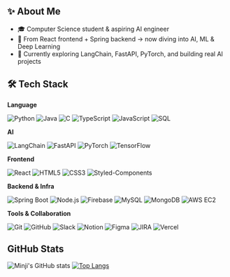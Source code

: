## ✨ About Me

- 🎓 Computer Science student & aspiring AI engineer  
- 🚀 From React frontend + Spring backend → now diving into AI, ML & Deep Learning  
- 🌱 Currently exploring LangChain, FastAPI, PyTorch, and building real AI projects

## 🛠 Tech Stack

**Language**

![Python](https://img.shields.io/badge/Python-3776AB?style=flat&logo=python&logoColor=white)
![Java](https://img.shields.io/badge/Java-007396?style=flat&logo=java&logoColor=white)
![C](https://img.shields.io/badge/C-00599C?style=flat&logo=c&logoColor=white)
![TypeScript](https://img.shields.io/badge/TypeScript-3178C6?style=flat&logo=typescript&logoColor=white)
![JavaScript](https://img.shields.io/badge/JavaScript-F7DF1E?style=flat&logo=javascript&logoColor=black)
![SQL](https://img.shields.io/badge/SQL-4479A1?style=flat&logo=mysql&logoColor=white)

**AI**  

![LangChain](https://img.shields.io/badge/LangChain-000000?style=flat&logo=OpenAI&logoColor=white)
![FastAPI](https://img.shields.io/badge/FastAPI-009688?style=flat&logo=fastapi&logoColor=white) 
![PyTorch](https://img.shields.io/badge/PyTorch-EE4C2C?style=flat&logo=pytorch&logoColor=white)
![TensorFlow](https://img.shields.io/badge/TensorFlow-FF6F00?style=flat&logo=tensorflow&logoColor=white)

**Frontend**

![React](https://img.shields.io/badge/React-61DAFB?style=flat&logo=react&logoColor=white)
![HTML5](https://img.shields.io/badge/HTML5-E34F26?style=flat&logo=html5&logoColor=white)
![CSS3](https://img.shields.io/badge/CSS3-1572B6?style=flat&logo=css3&logoColor=white)
![Styled-Components](https://img.shields.io/badge/Styled--Components-DB7093?style=flat&logo=styled-components&logoColor=white)

**Backend & Infra**

![Spring Boot](https://img.shields.io/badge/SpringBoot-6DB33F?style=flat&logo=spring-boot&logoColor=white)
![Node.js](https://img.shields.io/badge/Node.js-339933?style=flat&logo=node.js&logoColor=white)
![Firebase](https://img.shields.io/badge/Firebase-FFCA28?style=flat&logo=firebase&logoColor=black)
![MySQL](https://img.shields.io/badge/MySQL-4479A1?style=flat&logo=mysql&logoColor=white)
![MongoDB](https://img.shields.io/badge/MongoDB-47A248?style=flat&logo=mongodb&logoColor=white)
![AWS EC2](https://img.shields.io/badge/AWS_EC2-FF9900?style=flat&logo=amazon-aws&logoColor=white)

**Tools & Collaboration** 

![Git](https://img.shields.io/badge/Git-F05032?style=flat&logo=git&logoColor=white)
![GitHub](https://img.shields.io/badge/GitHub-181717?style=flat&logo=github&logoColor=white)
![Slack](https://img.shields.io/badge/Slack-4A154B?style=flat&logo=slack&logoColor=white)
![Notion](https://img.shields.io/badge/Notion-000000?style=flat&logo=notion&logoColor=white)
![Figma](https://img.shields.io/badge/Figma-F24E1E?style=flat&logo=figma&logoColor=white)
![JIRA](https://img.shields.io/badge/JIRA-0052CC?style=flat&logo=jira&logoColor=white)
![Vercel](https://img.shields.io/badge/Vercel-000000?style=flat&logo=vercel&logoColor=white)

## GitHub Stats

![Minji's GitHub stats](https://github-readme-stats.vercel.app/api?username=xxinzzi&show_icons=true&theme=tokyonight)
[![Top Langs](https://github-readme-stats.vercel.app/api/top-langs/?username=xxinzzi&layout=compact&theme=tokyonight)](https://github.com/anuraghazra/github-readme-stats)
